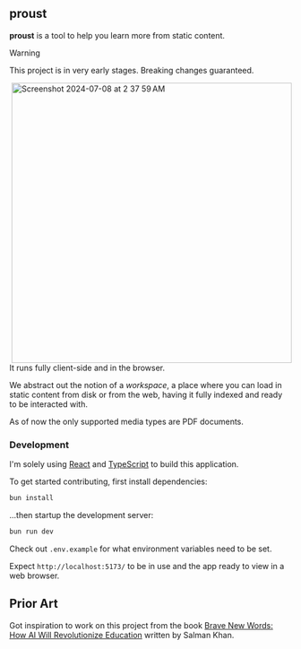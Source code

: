 ## proust

**proust** is a tool to help you learn more from static content.

> [!WARNING]
> This project is in very early stages. Breaking changes guaranteed.

<img align="right" width="500" alt="Screenshot 2024-07-08 at 2 37 59 AM" src="https://github.com/terror/proust/assets/31192478/bd9f048a-52fb-4c65-b8c7-3987b0485fad">


It runs fully client-side and in the browser. 

We abstract out the notion of a *workspace*, a place where you can load in static content from disk or from the web, having it fully indexed and ready to be interacted with.

As of now the only supported media types are PDF documents.

### Development

I'm solely using [React](https://react.dev/) and [TypeScript](https://www.typescriptlang.org/) to build this application. 

To get started contributing, first install dependencies:

```bash
bun install
```

...then startup the development server:

```bash
bun run dev
```

Check out `.env.example` for what environment variables need to be set.

Expect `http://localhost:5173/` to be in use and the app ready to view in a web browser.

## Prior Art

Got inspiration to work on this project from the book [Brave New Words: How AI Will Revolutionize Education](https://www.amazon.ca/Brave-New-Words-Revolutionize-Education/dp/0593656954) written by Salman Khan.
